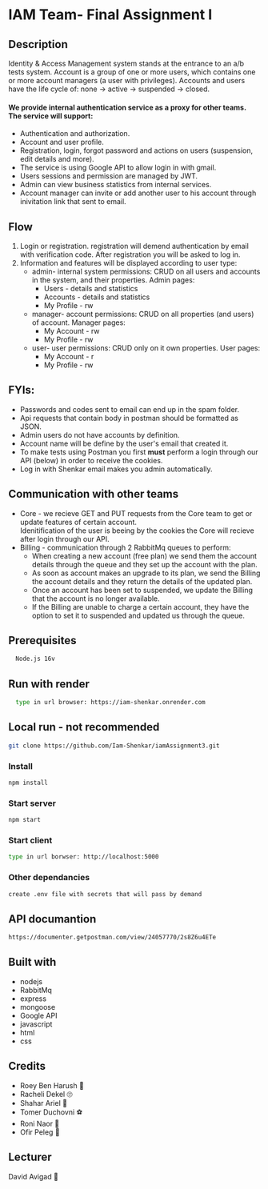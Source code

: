 # IAM Team- Final Assignment I

## Description
Identity & Access Management system stands at the entrance to an a/b tests system.
Account is a group of one or more users, which contains one or more account managers (a user with privileges).
Accounts and users have the life cycle of: none → active → suspended → closed.

#### We provide internal authentication service as a proxy for other teams. The service will support:
* Authentication and authorization.
* Account and user profile.
* Registration, login, forgot password and actions on users (suspension, edit details and more).
* The service is using Google API to allow login in with gmail.
* Users sessions and permission are managed by JWT.
* Admin can view business statistics from internal services.
* Account manager can invite or add another user to his account through inivitation link that sent to email.

## Flow
1.  Login or registration.
    registration will demend authentication by email with verification code.
    After registration you will be asked to log in.
2.  Information and features will be displayed according to user type:
    * admin- internal system permissions: CRUD on all users and accounts in the system, and their properties. Admin pages: 
      - Users - details and statistics 
      - Accounts - details and statistics
      - My Profile - rw
    * manager- account permissions: CRUD on all properties (and users) of account. Manager pages:
      - My Account - rw
      - My Profile - rw
    * user- user permissions: CRUD only on it own properties. User pages:
      - My Account - r
      - My Profile - rw

## FYIs:
* Passwords and codes sent to email can end up in the spam folder.
* Api requests that contain body in postman should be formatted as JSON.
* Admin users do not have accounts by definition.
* Account name will be define by the user's email that created it.
* To make tests using Postman you first **must** perform a login through our API (below) in order to receive the cookies.
* Log in with Shenkar email makes you admin automatically. 

## Communication with other teams
* Core - we recieve GET and PUT requests from the Core team to get or update features of certain account. <br>Idenitification of the user is beeing by the cookies the Core will recieve after login through our API.
* Billing - communication through 2 RabbitMq queues to perform: 
    - When creating a new account (free plan) we send them the account details through the queue and they set up the account with the plan.
    - As soon as account makes an upgrade to its plan, we send the Billing the account details and they return the details of the updated plan.
    - Once an account has been set to suspended, we update the Billing that the account is no longer available.
    - If the Billing are unable to charge a certain account, they have the option to set it to suspended and updated us through the queue.
## Prerequisites
```bash
  Node.js 16v
```
## Run with render
```bash
  type in url browser: https://iam-shenkar.onrender.com
```
## Local run - not recommended
```bash
git clone https://github.com/Iam-Shenkar/iamAssignment3.git
```
### Install
```bash
npm install
```
### Start server
```bash
npm start
```
### Start client
```bash
type in url borwser: http://localhost:5000 
```
### Other dependancies
```bash
create .env file with secrets that will pass by demand 
```
## API documantion
```bash
https://documenter.getpostman.com/view/24057770/2s8Z6u4ETe
```
## Built with
* nodejs
* RabbitMq
* express
* mongoose
* Google API
* javascript
* html
* css

## Credits
* Roey Ben Harush :ring:
* Racheli Dekel :roll_eyes:
* Shahar Ariel :guitar:
* Tomer Duchovni 	:soccer:
* Roni Naor :socks:
* Ofir Peleg :tomato:

## Lecturer
David Avigad :lollipop:
